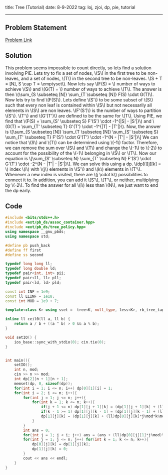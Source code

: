 title: Tree (Tutorial)
date: 8-9-2022
tag: loj, zjoi, dp, pie, tutorial

---

## Problem Statement

[Problem Link](https://loj.ac/p/3706)

## Solution

This problem seems impossible to count directly, so lets find a solution involving PIE. Lets try to fix a set of nodes, \\(S\\) in the first tree to be non-leaves, and a set of nodes, \\(T\\) in the second tree to be non-leaves. \\(S + T = [N], S \\cap T = \\emptyset\\). Now lets say \\(F(S) = \\) number of ways to achieve \\(S\\) and \\(G(T) = \\) number of ways to achieve \\(T\\). The answer is then \\(\\sum_{S \\subseteq [N]} \\sum_{T \\subseteq [N]} F(S) \\cdot G(T)\\). Now lets try to find \\(F(S)\\). Lets define \\(S'\\) to be some subset of \\(S\\) such that every non leaf is contained within \\(S\\) but not necessarily all elements in \\(S\\) are non leaves. \\(F'(S')\\) is the number of ways to partition \\(S'\\). \\(T'\\) and \\(G'(T')\\) are defined to be the same for \\(T\\). Using PIE, we find that \\(F(S) = \\sum_{S' \\subseteq S} F'(S') \\cdot -1^{|S| - |S'|}\\) and \\(G(T) = \\sum_{T' \\subseteq T} G'(T') \\cdot -1^{|T| - |T'|}\\). Now, the answer is \\[\\sum_{S \\subseteq [N]} \\sum_{T \\subseteq [N]} \\sum_{S' \\subseteq S} \\sum_{T' \\subseteq T}  F'(S') \\cdot G'(T') \\cdot -1^{N - |T'| - |S'|}\\] We can notice that \\(S\\) and \\(T\\) can be determined using \\(-1\\) factor. Therefore, we can remove the sum over \\(S\\) and \\(T\\) and change the \\(-1\\) to \\(-2\\) to account for the possibility of the \\(-1\\) belonging in \\(S\\) or \\(T\\). Now our equation is \\[\\sum_{S' \\subseteq N} \\sum_{T' \\subseteq N}  F'(S') \\cdot G'(T') \\cdot -2^{N - |T'| - |S'|}\\]. We can solve this using a dp. \\(dp[i][j][k] = \\) index \\(i\\) with \\(j\\) elements in \\(S'\\) and \\(k\\) elements in \\(T'\\). Whenever a new index is visited, there are \\(j \\cdot k\\) possibilities to connect it to. In addition, you can add it \\(S'\\), \\(T'\\), or neither, multiplying by \\(-2\\). To find the answer for all \\(i\\) less than \\(N\\), we just want to end the dp early.

## Code

```c++
#include <bits/stdc++.h>
#include <ext/pb_ds/assoc_container.hpp>
#include <ext/pb_ds/tree_policy.hpp>
using namespace __gnu_pbds;
using namespace std;

#define pb push_back
#define ff first
#define ss second

typedef long long ll;
typedef long double ld;
typedef pair<int, int> pii;
typedef pair<ll, ll> pll;
typedef pair<ld, ld> pld;

const int INF = 1e9;
const ll LLINF = 1e18;
const int MOD = 1e9 + 7;

template<class K> using sset =  tree<K, null_type, less<K>, rb_tree_tag, tree_order_statistics_node_update>;

inline ll ceil0(ll a, ll b) {
    return a / b + ((a ^ b) > 0 && a % b);
}

void setIO() {
    ios_base::sync_with_stdio(0); cin.tie(0);
}


int main(){
    setIO();
    int n, mod;
    cin >> n >> mod;
    int dp[2][n + 1][n + 1];
    memset(dp, 0, sizeof(dp));
    for(int i = 1; i <= n; i++) dp[0][1][i] = 1;
    for(int i = 2; i <= n; i++){
        for(int j = 1; j <= n; j++){
            for(int k = 1; k <= n; k++){
                if(j + 1 <= n) dp[1][j + 1][k] = (dp[1][j + 1][k] + (ll)dp[0][j][k]*j%mod*k%mod)%mod;
                if(k - 1 >= 1) dp[1][j][k - 1] = (dp[1][j][k - 1] + (ll)dp[0][j][k]*j%mod*k%mod)%mod;
                dp[1][j][k] = (dp[1][j][k] + (ll)dp[0][j][k]*j%mod*k%mod*(mod - 2)%mod)%mod;
            }
        }
        int ans = 0;
        for(int j = 1; j < i; j++) ans = (ans + (ll)dp[0][j][1]*j%mod)%mod;
        for(int j = 1; j <= n; j++) for(int k = 1; k <= n; k++){
            dp[0][j][k] = dp[1][j][k];
            dp[1][j][k] = 0;
        }
        cout << ans << endl;
    }
}
```